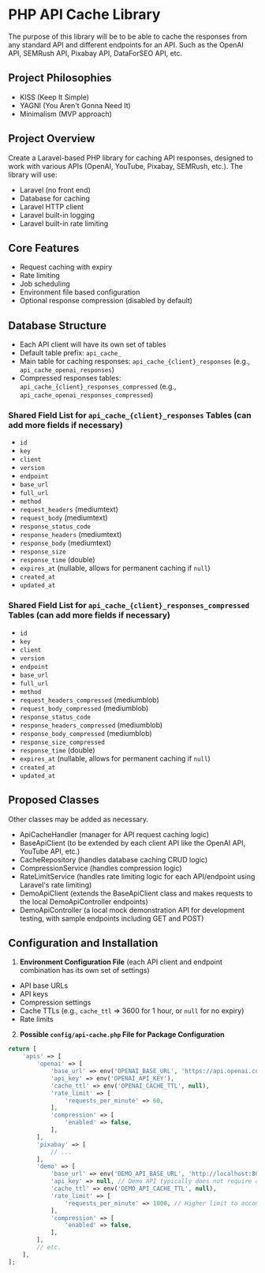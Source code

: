 # PHP API Cache Library

The purpose of this library will be to be able to cache the responses from any standard API and different endpoints for an API. Such as the OpenAI API, SEMRush API, Pixabay API, DataForSEO API, etc.

## Project Philosophies

- KISS (Keep It Simple)
- YAGNI (You Aren't Gonna Need It)
- Minimalism (MVP approach)

## Project Overview

Create a Laravel-based PHP library for caching API responses, designed to work with various APIs (OpenAI, YouTube, Pixabay, SEMRush, etc.). The library will use:

- Laravel (no front end)
- Database for caching
- Laravel HTTP client
- Laravel built-in logging
- Laravel built-in rate limiting

## Core Features

- Request caching with expiry
- Rate limiting
- Job scheduling
- Environment file based configuration
- Optional response compression (disabled by default)

## Database Structure

- Each API client will have its own set of tables
- Default table prefix: `api_cache_`
- Main table for caching responses: `api_cache_{client}_responses` (e.g., `api_cache_openai_responses`)
- Compressed responses tables: `api_cache_{client}_responses_compressed` (e.g., `api_cache_openai_responses_compressed`)

### Shared Field List for `api_cache_{client}_responses` Tables (can add more fields if necessary)

- `id`
- `key`
- `client`
- `version`
- `endpoint`
- `base_url`
- `full_url`
- `method`
- `request_headers` (mediumtext)
- `request_body` (mediumtext)
- `response_status_code`
- `response_headers` (mediumtext)
- `response_body` (mediumtext)
- `response_size`
- `response_time` (double)
- `expires_at` (nullable, allows for permanent caching if `null`)
- `created_at`
- `updated_at`

### Shared Field List for `api_cache_{client}_responses_compressed` Tables (can add more fields if necessary)

- `id`
- `key`
- `client`
- `version`
- `endpoint`
- `base_url`
- `full_url`
- `method`
- `request_headers_compressed` (mediumblob)
- `request_body_compressed` (mediumblob)
- `response_status_code`
- `response_headers_compressed` (mediumblob)
- `response_body_compressed` (mediumblob)
- `response_size_compressed`
- `response_time` (double)
- `expires_at` (nullable, allows for permanent caching if `null`)
- `created_at`
- `updated_at`

## Proposed Classes

Other classes may be added as necessary.

- ApiCacheHandler (manager for API request caching logic)
- BaseApiClient (to be extended by each client API like the OpenAI API, YouTube API, etc.)
- CacheRepository (handles database caching CRUD logic)
- CompressionService (handles compression logic)
- RateLimitService (handles rate limiting logic for each API/endpoint using Laravel's rate limiting)
- DemoApiClient (extends the BaseApiClient class and makes requests to the local DemoApiController endpoints)
- DemoApiController (a local mock demonstration API for development testing, with sample endpoints including GET and POST)

## Configuration and Installation

1. **Environment Configuration File** (each API client and endpoint combination has its own set of settings)

- API base URLs
- API keys
- Compression settings
- Cache TTLs (e.g., `cache_ttl` => 3600 for 1 hour, or `null` for no expiry)
- Rate limits

2. **Possible `config/api-cache.php` File for Package Configuration**

```php
return [
    'apis' => [
        'openai' => [
            'base_url' => env('OPENAI_BASE_URL', 'https://api.openai.com/v1'),
            'api_key' => env('OPENAI_API_KEY'),
            'cache_ttl' => env('OPENAI_CACHE_TTL', null),
            'rate_limit' => [
                'requests_per_minute' => 60,
            ],
            'compression' => [
                'enabled' => false,
            ],
        ],
        'pixabay' => [
            // ...
        ],
        'demo' => [
            'base_url' => env('DEMO_API_BASE_URL', 'http://localhost:8000/demo-api/v1'),
            'api_key' => null, // Demo API typically does not require an API key
            'cache_ttl' => env('DEMO_API_CACHE_TTL', null),
            'rate_limit' => [
                'requests_per_minute' => 1000, // Higher limit to accommodate extensive testing
            ],
            'compression' => [
                'enabled' => false,
            ],
        ],
        // etc.
    ],
];
```